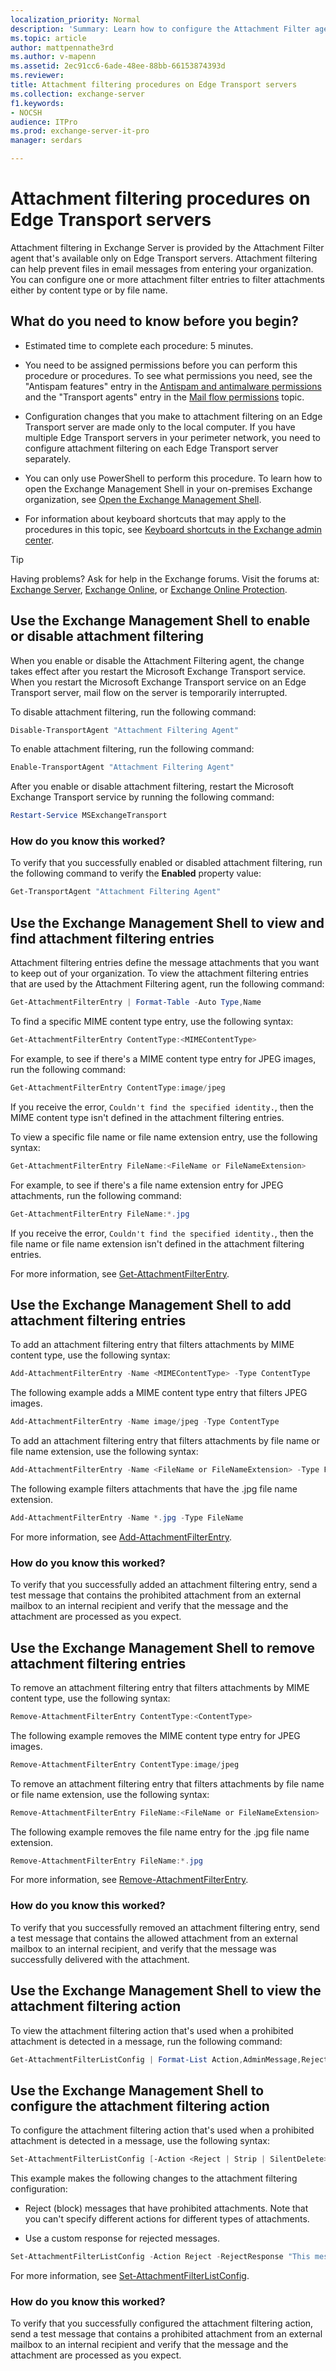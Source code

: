 ```yaml
---
localization_priority: Normal
description: 'Summary: Learn how to configure the Attachment Filter agent in Exchange Server to enable or disable attachment filtering, define the attachments to block and the actions to take on the messages, and to view the attachment filtering settings.'
ms.topic: article
author: mattpennathe3rd
ms.author: v-mapenn
ms.assetid: 2ec91cc6-6ade-48ee-88bb-66153874393d
ms.reviewer:
title: Attachment filtering procedures on Edge Transport servers
ms.collection: exchange-server
f1.keywords:
- NOCSH
audience: ITPro
ms.prod: exchange-server-it-pro
manager: serdars

---
```


# Attachment filtering procedures on Edge Transport servers

Attachment filtering in Exchange Server is provided by the Attachment Filter agent that's available only on Edge Transport servers. Attachment filtering can help prevent files in email messages from entering your organization. You can configure one or more attachment filter entries to filter attachments either by content type or by file name.

## What do you need to know before you begin?

- Estimated time to complete each procedure: 5 minutes.

- You need to be assigned permissions before you can perform this procedure or procedures. To see what permissions you need, see the "Antispam features" entry in the [Antispam and antimalware permissions](../../permissions/feature-permissions/antispam-and-antimalware-permissions.md) and the "Transport agents" entry in the [Mail flow permissions](../../permissions/feature-permissions/mail-flow-permissions.md) topic.

- Configuration changes that you make to attachment filtering on an Edge Transport server are made only to the local computer. If you have multiple Edge Transport servers in your perimeter network, you need to configure attachment filtering on each Edge Transport server separately.

- You can only use PowerShell to perform this procedure. To learn how to open the Exchange Management Shell in your on-premises Exchange organization, see [Open the Exchange Management Shell](https://docs.microsoft.com/powershell/exchange/exchange-server/open-the-exchange-management-shell).

- For information about keyboard shortcuts that may apply to the procedures in this topic, see [Keyboard shortcuts in the Exchange admin center](../../about-documentation/exchange-admin-center-keyboard-shortcuts.md).

> [!TIP]
> Having problems? Ask for help in the Exchange forums. Visit the forums at: [Exchange Server](https://go.microsoft.com/fwlink/p/?linkId=60612), [Exchange Online](https://go.microsoft.com/fwlink/p/?linkId=267542), or [Exchange Online Protection](https://go.microsoft.com/fwlink/p/?linkId=285351).

## Use the Exchange Management Shell to enable or disable attachment filtering

When you enable or disable the Attachment Filtering agent, the change takes effect after you restart the Microsoft Exchange Transport service. When you restart the Microsoft Exchange Transport service on an Edge Transport server, mail flow on the server is temporarily interrupted.

To disable attachment filtering, run the following command:

```PowerShell
Disable-TransportAgent "Attachment Filtering Agent"
```

To enable attachment filtering, run the following command:

```PowerShell
Enable-TransportAgent "Attachment Filtering Agent"
```

After you enable or disable attachment filtering, restart the Microsoft Exchange Transport service by running the following command:

```PowerShell
Restart-Service MSExchangeTransport
```

### How do you know this worked?

To verify that you successfully enabled or disabled attachment filtering, run the following command to verify the **Enabled** property value:

```PowerShell
Get-TransportAgent "Attachment Filtering Agent"
```

## Use the Exchange Management Shell to view and find attachment filtering entries
<a name="ViewEntries"> </a>

Attachment filtering entries define the message attachments that you want to keep out of your organization. To view the attachment filtering entries that are used by the Attachment Filtering agent, run the following command:

```PowerShell
Get-AttachmentFilterEntry | Format-Table -Auto Type,Name
```

To find a specific MIME content type entry, use the following syntax:

```PowerShell
Get-AttachmentFilterEntry ContentType:<MIMEContentType>
```

For example, to see if there's a MIME content type entry for JPEG images, run the following command:

```PowerShell
Get-AttachmentFilterEntry ContentType:image/jpeg
```

If you receive the error, `Couldn't find the specified identity.`, then the MIME content type isn't defined in the attachment filtering entries.

To view a specific file name or file name extension entry, use the following syntax:

```PowerShell
Get-AttachmentFilterEntry FileName:<FileName or FileNameExtension>
```

For example, to see if there's a file name extension entry for JPEG attachments, run the following command:

```PowerShell
Get-AttachmentFilterEntry FileName:*.jpg
```

If you receive the error, `Couldn't find the specified identity.`, then the file name or file name extension isn't defined in the attachment filtering entries.

For more information, see [Get-AttachmentFilterEntry](https://docs.microsoft.com/powershell/module/exchange/get-attachmentfilterentry).

## Use the Exchange Management Shell to add attachment filtering entries
<a name="ViewEntries"> </a>

To add an attachment filtering entry that filters attachments by MIME content type, use the following syntax:

```PowerShell
Add-AttachmentFilterEntry -Name <MIMEContentType> -Type ContentType
```

The following example adds a MIME content type entry that filters JPEG images.

```PowerShell
Add-AttachmentFilterEntry -Name image/jpeg -Type ContentType
```

To add an attachment filtering entry that filters attachments by file name or file name extension, use the following syntax:

```PowerShell
Add-AttachmentFilterEntry -Name <FileName or FileNameExtension> -Type FileName
```

The following example filters attachments that have the .jpg file name extension.

```PowerShell
Add-AttachmentFilterEntry -Name *.jpg -Type FileName
```

For more information, see [Add-AttachmentFilterEntry](https://docs.microsoft.com/powershell/module/exchange/add-attachmentfilterentry).

### How do you know this worked?

To verify that you successfully added an attachment filtering entry, send a test message that contains the prohibited attachment from an external mailbox to an internal recipient and verify that the message and the attachment are processed as you expect.

## Use the Exchange Management Shell to remove attachment filtering entries
<a name="ViewEntries"> </a>

To remove an attachment filtering entry that filters attachments by MIME content type, use the following syntax:

```PowerShell
Remove-AttachmentFilterEntry ContentType:<ContentType>
```

The following example removes the MIME content type entry for JPEG images.

```PowerShell
Remove-AttachmentFilterEntry ContentType:image/jpeg
```

To remove an attachment filtering entry that filters attachments by file name or file name extension, use the following syntax:

```PowerShell
Remove-AttachmentFilterEntry FileName:<FileName or FileNameExtension>
```

The following example removes the file name entry for the .jpg file name extension.

```PowerShell
Remove-AttachmentFilterEntry FileName:*.jpg
```

For more information, see [Remove-AttachmentFilterEntry](https://docs.microsoft.com/powershell/module/exchange/remove-attachmentfilterentry).

### How do you know this worked?

To verify that you successfully removed an attachment filtering entry, send a test message that contains the allowed attachment from an external mailbox to an internal recipient, and verify that the message was successfully delivered with the attachment.

## Use the Exchange Management Shell to view the attachment filtering action
<a name="ViewEntries"> </a>

To view the attachment filtering action that's used when a prohibited attachment is detected in a message, run the following command:

```PowerShell
Get-AttachmentFilterListConfig | Format-List Action,AdminMessage,RejectResponse,ExceptionConnectors
```

## Use the Exchange Management Shell to configure the attachment filtering action
<a name="ViewEntries"> </a>

To configure the attachment filtering action that's used when a prohibited attachment is detected in a message, use the following syntax:

```PowerShell
Set-AttachmentFilterListConfig [-Action <Reject | Strip | SilentDelete>] [-RejectResponse "<Message text>"] [-AdminMessage "<Replacement file text>"] [-ExceptionConnectors <ConnectorGUID>]
```

This example makes the following changes to the attachment filtering configuration:

- Reject (block) messages that have prohibited attachments. Note that you can't specify different actions for different types of attachments.

- Use a custom response for rejected messages.

```PowerShell
Set-AttachmentFilterListConfig -Action Reject -RejectResponse "This message contains a prohibited attachment. Your message can't be delivered. Please resend the message without the attachment."
```

For more information, see [Set-AttachmentFilterListConfig](https://docs.microsoft.com/powershell/module/exchange/set-attachmentfilterlistconfig).

### How do you know this worked?

To verify that you successfully configured the attachment filtering action, send a test message that contains a prohibited attachment from an external mailbox to an internal recipient and verify that the message and the attachment are processed as you expect.
